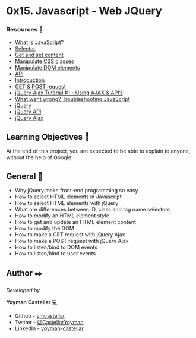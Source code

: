 # 0x15. Javascript - Web JQuery

### Resources 🔧

- [What is JavaScript?](https://developer.mozilla.org/en-US/docs/Learn/JavaScript/First_steps/What_is_JavaScript)
- [Selector](https://intranet.hbtn.io/rltoken/RtFB5Ycdvvk5OYv79zgr6A)
- [Get and set content](https://intranet.hbtn.io/rltoken/JAC2vdSj1pbH6y_9OwQrAw)
- [Manipulate CSS classes](https://intranet.hbtn.io/rltoken/Pvl_U4kdmxtHrZAHoFh_qw)
- [Manipulate DOM elements](https://intranet.hbtn.io/rltoken/fA1R3S7dNUX4lj68z6qMyw)
- [API](https://intranet.hbtn.io/rltoken/w_Y67Y3UlGQ6nluZx9KJyQ)
- [Introduction](https://intranet.hbtn.io/rltoken/LOMQvsml-4ttg2Y2TVNbqQ)
- [GET & POST request](https://intranet.hbtn.io/rltoken/xN81Z76ZeNgB42tyJOgXjA)
- [jQuery Ajax Tutorial #1 - Using AJAX & API’s](https://intranet.hbtn.io/rltoken/Rq2Ob5rhN-N458YBxxaRXQ)
- [What went wrong? Troubleshooting JavaScript](https://intranet.hbtn.io/rltoken/ZpjZXl5AxHmurQFuxQfB4A)
- [jQuery](https://intranet.hbtn.io/rltoken/L5nA7F44DBhrCAdlEvxrqQ)
- [jQuery API](https://intranet.hbtn.io/rltoken/U3XGm3WaMxON5c-NkBFS6Q)
- [jQuery Ajax](https://intranet.hbtn.io/rltoken/pZmSwUxd65dxIrX7D4n1pg)

## Learning Objectives 📖

At the end of this project, you are expected to be able to explain to anyone, without the help of Google:

## General 📌

- Why jQuery make front-end programming so easy
- How to select HTML elements in Javascript
- How to select HTML elements with jQuery
- What are differences between ID, class and tag name selectors
- How to modify an HTML element style
- How to get and update an HTML element content
- How to modify the DOM
- How to make a GET request with jQuery Ajax
- How to make a POST request with jQuery Ajax
- How to listen/bind to DOM events
- How to listen/bind to user events

## Author ✒️

_Developed by_

**Yoyman Castellar** :computer:

- Github - [ymcastellar](https://github.com/ymcastellar)
- Twitter - [@CastellarYoyman](https://twitter.com/CastellarYoyman)
- LinkedIn - [yoyman-castellar](https://www.linkedin.com/in/yoyman-castellar/)
